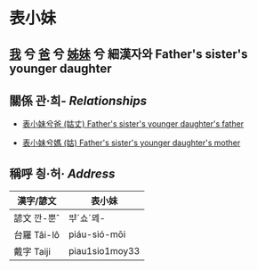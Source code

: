 # 表小妹
## [我](member1.md) 兮 [爸](member2.md) 兮 [姊妹](member12.md) 兮 細漢자와 Father's sister's younger daughter

## 關係 관·희- _Relationships_

- [表小妹兮爸 (姑丈) Father's sister's younger daughter's father](member43.md)

- [表小妹兮媽 (姑) Father's sister's younger daughter's mother](member12.md)



## 稱呼 칑·허· _Address_

漢字/諺文 | 表小妹
--- | ---
諺文 깐-뿐ˆ | ᄇᆤˊ쇼ˊᄆᆀ-
台羅 Tâi-lô | piáu-sió-mōi
戴字 Taiji | piau1sio1moy33


